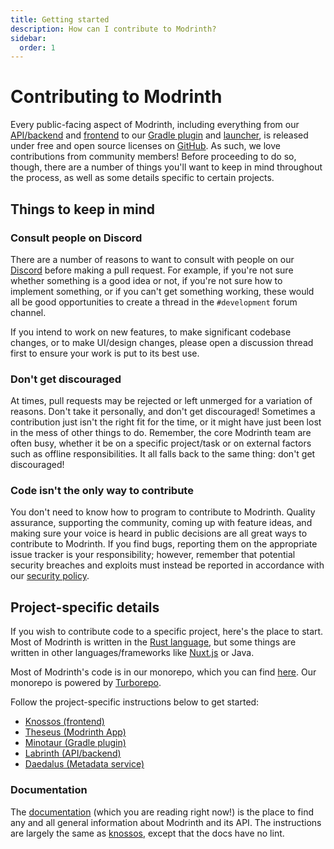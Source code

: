```yaml
---
title: Getting started
description: How can I contribute to Modrinth?
sidebar:
  order: 1
---
```


# Contributing to Modrinth

Every public-facing aspect of Modrinth, including everything from our [API/backend][labrinth] and [frontend][knossos] to our [Gradle plugin][minotaur] and [launcher][theseus], is released under free and open source licenses on [GitHub]. As such, we love contributions from community members! Before proceeding to do so, though, there are a number of things you'll want to keep in mind throughout the process, as well as some details specific to certain projects.

## Things to keep in mind

### Consult people on Discord

There are a number of reasons to want to consult with people on our [Discord] before making a pull request. For example, if you're not sure whether something is a good idea or not, if you're not sure how to implement something, or if you can't get something working, these would all be good opportunities to create a thread in the `#development` forum channel.

If you intend to work on new features, to make significant codebase changes, or to make UI/design changes, please open a discussion thread first to ensure your work is put to its best use.

### Don't get discouraged

At times, pull requests may be rejected or left unmerged for a variation of reasons. Don't take it personally, and don't get discouraged! Sometimes a contribution just isn't the right fit for the time, or it might have just been lost in the mess of other things to do. Remember, the core Modrinth team are often busy, whether it be on a specific project/task or on external factors such as offline responsibilities. It all falls back to the same thing: don't get discouraged!

### Code isn't the only way to contribute

You don't need to know how to program to contribute to Modrinth. Quality assurance, supporting the community, coming up with feature ideas, and making sure your voice is heard in public decisions are all great ways to contribute to Modrinth. If you find bugs, reporting them on the appropriate issue tracker is your responsibility; however, remember that potential security breaches and exploits must instead be reported in accordance with our [security policy](https://modrinth.com/legal/security).

## Project-specific details

If you wish to contribute code to a specific project, here's the place to start. Most of Modrinth is written in the [Rust language](https://www.rust-lang.org), but some things are written in other languages/frameworks like [Nuxt.js](https://nuxtjs.org) or Java.

Most of Modrinth's code is in our monorepo, which you can find [here](https://github.com/modrinth/code). Our monorepo is powered by [Turborepo](https://turborepo.org).

Follow the project-specific instructions below to get started:
- [Knossos (frontend)](/contributing/knossos)
- [Theseus (Modrinth App)](/contributing/theseus)
- [Minotaur (Gradle plugin)](/contributing/minotaur)
- [Labrinth (API/backend)](/contributing/labrinth)
- [Daedalus (Metadata service)](/contributing/daedalus)

### Documentation

The [documentation](https://github.com/modrinth/docs) (which you are reading right now!) is the place to find any and all general information about Modrinth and its API. The instructions are largely the same as [knossos](#knossos-frontend), except that the docs have no lint.

[Discord]: https://discord.modrinth.com
[GitHub]: https://github.com/modrinth
[knossos]: https://github.com/modrinth/code/tree/main/apps/frontend
[labrinth]: https://github.com/modrinth/labrinth
[theseus]: https://github.com/modrinth/theseus
[minotaur]: https://github.com/modrinth/minotaur
[Rust]: https://www.rust-lang.org/tools/install
[pnpm]: https://pnpm.io